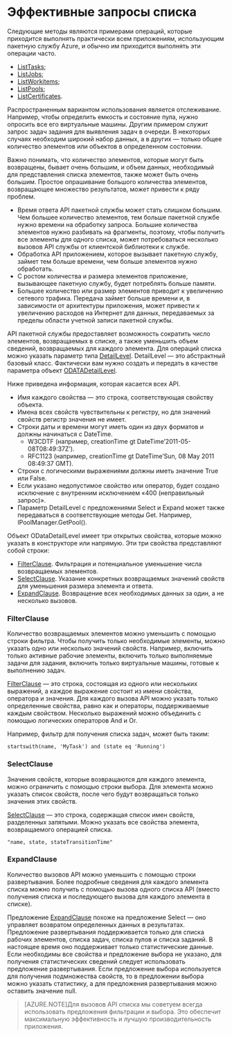 <properties 
	pageTitle="Эффективные запросы списка" 
	description="Узнайте, как уменьшить количество элементов, возвращаемых в списке, а также количество сведений, возвращаемых для каждого элемента." 
	services="batch" 
	documentationCenter="" 
	authors="davidmu1" 
	manager="timlt" 
	editor="tysonn"/>

<tags 
	ms.service="multiple" 
	ms.devlang="na" 
	ms.topic="article" 
	ms.tgt_pltfrm="vm-windows" 
	ms.workload="multiple"
	ms.date="05/09/2015" 
	ms.author="davidmu"/>

# Эффективные запросы списка

Следующие методы являются примерами операций, которые приходится выполнять практически всем приложениям, использующим пакетную службу Azure, и обычно им приходится выполнять эти операции часто.

- [ListTasks](https://msdn.microsoft.com/library/azure/microsoft.azure.batch.iworkitemmanager.listtasks.aspx);
- [ListJobs](https://msdn.microsoft.com/library/azure/microsoft.azure.batch.iworkitemmanager.listjobs.aspx);
- [ListWorkitems](https://msdn.microsoft.com/library/azure/microsoft.azure.batch.iworkitemmanager.listworkitems.aspx);
- [ListPools](https://msdn.microsoft.com/library/azure/microsoft.azure.batch.ipoolmanager.listpools.aspx);
- [ListCertificates](https://msdn.microsoft.com/library/azure/microsoft.azure.batch.icertificatemanager.listcertificates.aspx).

Распространенным вариантом использования является отслеживание. Например, чтобы определить емкость и состояние пула, нужно опросить все его виртуальные машины. Другим примером служит запрос задач задания для выявления задач в очереди. В некоторых случаях необходим широкий набор данных, а в других — только общее количество элементов или объектов в определенном состоянии.

Важно понимать, что количество элементов, которые могут быть возвращены, бывает очень большим, и объем данных, необходимый для представления списка элементов, также может быть очень большим. Простое опрашивание большого количества элементов, возвращающее множество результатов, может привести к ряду проблем.

- Время ответа API пакетной службы может стать слишком большим. Чем большее количество элементов, тем больше пакетной службе нужно времени на обработку запроса. Большие количества элементов нужно разбивать на фрагменты, поэтому, чтобы получить все элементы для одного списка, может потребоваться несколько вызовов API службы от клиентской библиотеки к службе.
- Обработка API приложением, которое вызывает пакетную службу, займет тем больше времени, чем больше элементов нужно обработать.
- С ростом количества и размера элементов приложение, вызывающее пакетную службу, будет потреблять больше памяти.
- Большее количество или размер элементов приводит к увеличению сетевого трафика. Передача займет больше времени и, в зависимости от архитектуры приложения, может привести к увеличению расходов на Интернет для данных, передаваемых за пределы области учетной записи пакетной службы.

API пакетной службы предоставляет возможность сократить число элементов, возвращаемых в списке, а также уменьшить объем сведений, возвращаемых для каждого элемента. Для операций списка можно указать параметр типа [DetailLevel](https://msdn.microsoft.com/library/azure/microsoft.azure.batch.detaillevel.aspx). DetailLevel — это абстрактный базовый класс. Фактически вам нужно создать и передать в качестве параметра объект [ODATADetailLevel](https://msdn.microsoft.com/library/azure/microsoft.azure.batch.odatadetaillevel.aspx).

Ниже приведена информация, которая касается всех API.

- Имя каждого свойства — это строка, соответствующая свойству объекта.
- Имена всех свойств чувствительны к регистру, но для значений свойств регистр значения не имеет.
- Строки даты и времени могут иметь один из двух форматов и должны начинаться с DateTime.
	- W3CDTF (например, creationTime gt DateTime’2011-05-08T08:49:37Z’).
	- RFC1123 (например, creationTime gt DateTime’Sun, 08 May 2011 08:49:37 GMT).
- Строки с логическими выражениями должны иметь значение True или False.
- Если указано недопустимое свойство или оператор, будет создано исключение с внутренним исключением «400 (неправильный запрос)».
- Параметр DetailLevel с предложениями Select и Expand может также передаваться в соответствующие методы Get. Например, IPoolManager.GetPool().

Объект ODataDetailLevel имеет три открытых свойства, которые можно указать в конструкторе или напрямую. Эти три свойства представляют собой строки:

- [FilterClause](#filter). Фильтрация и потенциальное уменьшение числа возвращаемых элементов.
- [SelectClause](#select). Указание конкретных возвращаемых значений свойств для уменьшения размера элемента и ответа.
- [ExpandClause](#expand). Возвращение всех необходимых данных за один, а не несколько вызовов.

### <a id="filter"></a> FilterClause

Количество возвращаемых элементов можно уменьшить с помощью строки фильтра. Чтобы получить только необходимые элементы, можно указать одно или несколько значений свойств. Например, включить только активные рабочие элементы, включить только выполняемые задачи для задания, включить только виртуальные машины, готовые к выполнению задач.

[FilterClause](https://msdn.microsoft.com/library/azure/microsoft.azure.batch.odatadetaillevel.filterclause.aspx) — это строка, состоящая из одного или нескольких выражений, а каждое выражение состоит из имени свойства, оператора и значения. Для каждого вызова API можно указать только определенные свойства, равно как и операторы, поддерживаемые каждым свойством. Несколько выражений можно объединить с помощью логических операторов And и Or.

Например, фильтр для получения списка задач, может быть таким:

	startswith(name, 'MyTask') and (state eq 'Running')

### <a id="select"></a> SelectClause

Значения свойств, которые возвращаются для каждого элемента, можно ограничить с помощью строки выбора. Для элемента можно указать список свойств, после чего будут возвращаться только значения этих свойств.

[SelectClause](https://msdn.microsoft.com/library/azure/microsoft.azure.batch.odatadetaillevel.selectclause.aspx) — это строка, содержащая список имен свойств, разделенных запятыми. Можно указать все свойства элемента, возвращаемого операцией списка.

	"name, state, stateTransitionTime"

### <a id="expand"></a> ExpandClause

Количество вызовов API можно уменьшить с помощью строки развертывания. Более подробные сведения для каждого элемента списка можно получить с помощью вызова одного списка API (вместо получения списка и последующего вызова для каждого элемента в списке).

Предложение [ExpandClause](https://msdn.microsoft.com/library/azure/microsoft.azure.batch.odatadetaillevel.expandclause.aspx) похоже на предложение Select — оно управляет возвратом определенных данных в результатах. Предложение развертывания поддерживается только для списка рабочих элементов, списка задач, списка пулов и списка заданий. В настоящее время оно поддерживает только статистические данные. Если необходимы все свойства и предложение выбора не указано, для получения статистических сведений следует использовать предложение развертывания. Если предложение выбора используется для получения подмножества свойств, то в предложении выбора можно указать статистику, а для предложения развертывания можно оставить значение null.

> [AZURE.NOTE]Для вызовов API списка мы советуем всегда использовать предложения фильтрации и выбора. Это обеспечит максимальную эффективность и лучшую производительность приложения.

<!---HONumber=58-->